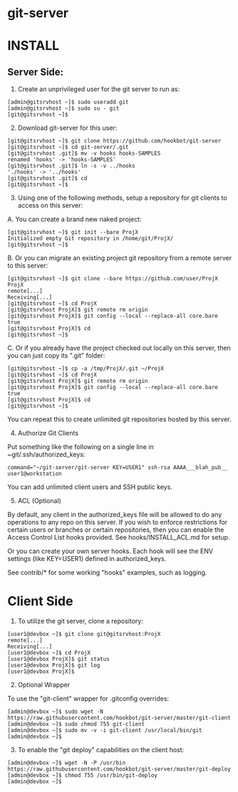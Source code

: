 # git-server

INSTALL
=======

Server Side:
------------

1. Create an unprivileged user for the git server to run as:

```
[admin@gitsrvhost ~]$ sudo useradd git
[admin@gitsrvhost ~]$ sudo su - git
[git@gitsrvhost ~]$
```

2. Download git-server for this user:

```
[git@gitsrvhost ~]$ git clone https://github.com/hookbot/git-server
[git@gitsrvhost ~]$ cd git-server/.git
[git@gitsrvhost .git]$ mv -v hooks hooks-SAMPLES
renamed 'hooks' -> 'hooks-SAMPLES'
[git@gitsrvhost .git]$ ln -s -v ../hooks
'./hooks' -> '../hooks'
[git@gitsrvhost .git]$ cd
[git@gitsrvhost ~]$
```

3. Using one of the following methods, setup a repository
for git clients to access on this server:

A. You can create a brand new naked project:

```
[git@gitsrvhost ~]$ git init --bare ProjX
Initialized empty Git repository in /home/git/ProjX/
[git@gitsrvhost ~]$
```

B. Or you can migrate an existing project git repository
from a remote server to this server:

```
[git@gitsrvhost ~]$ git clone --bare https://github.com/user/ProjX ProjX
remote[...]
Receiving[...]
[git@gitsrvhost ~]$ cd ProjX
[git@gitsrvhost ProjX]$ git remote rm origin
[git@gitsrvhost ProjX]$ git config --local --replace-all core.bare true
[git@gitsrvhost ProjX]$ cd
[git@gitsrvhost ~]$
```

C. Or if you already have the project checked out locally
on this server, then you can just copy its ".git" folder:

```
[git@gitsrvhost ~]$ cp -a /tmp/ProjX/.git ~/ProjX
[git@gitsrvhost ~]$ cd ProjX
[git@gitsrvhost ProjX]$ git remote rm origin
[git@gitsrvhost ProjX]$ git config --local --replace-all core.bare true
[git@gitsrvhost ProjX]$ cd
[git@gitsrvhost ~]$
```

You can repeat this to create unlimited git repositories
hosted by this server.

4. Authorize Git Clients

Put something like the following on a single line in ~git/.ssh/authorized_keys:

```
command="~/git-server/git-server KEY=USER1" ssh-rsa AAAA___blah_pub__ user1@workstation
```

You can add unlimited client users and SSH public keys.

5. ACL (Optional)

By default, any client in the authorized_keys file will be
allowed to do any operations to any repo on this server.
If you wish to enforce restrictions for certain users or
branches or certain repositories, then you can enable
the Access Control List hooks provided.
See hooks/INSTALL_ACL.md for setup.

Or you can create your own server hooks. Each hook will see
the ENV settings (like KEY=USER1) defined in authorized_keys.

See contrib/* for some working "hooks" examples, such as logging.

Client Side
===========

1. To utilize the git server, clone a repository:

```
[user1@devbox ~]$ git clone git@gitsrvhost:ProjX
remote[...]
Receiving[...]
[user1@devbox ~]$ cd ProjX
[user1@devbox ProjX]$ git status
[user1@devbox ProjX]$ git log
[user1@devbox ProjX]$
```

2. Optional Wrapper

To use the "git-client" wrapper for .gitconfig overrides:

```
[admin@devbox ~]$ sudo wget -N https://raw.githubusercontent.com/hookbot/git-server/master/git-client
[admin@devbox ~]$ sudo chmod 755 git-client
[admin@devbox ~]$ sudo mv -v -i git-client /usr/local/bin/git
[admin@devbox ~]$
```

3. To enable the "git deploy" capabilities on the client host:

```
[admin@devbox ~]$ wget -N -P /usr/bin https://raw.githubusercontent.com/hookbot/git-server/master/git-deploy
[admin@devbox ~]$ chmod 755 /usr/bin/git-deploy
[admin@devbox ~]$
```
